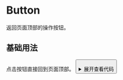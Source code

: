 <script setup>
import {Button} from '@components-library/Button'


</script>

# Button

返回页面顶部的操作按钮。

## 基础用法

点击按钮直接回到页面顶部。
<Button/>

<details>
<summary>展开查看代码</summary>

```vue
<template>
  <div>你好</div>
</template>
```

</details>
